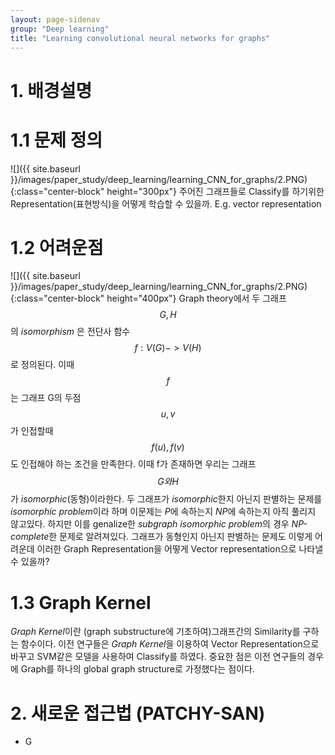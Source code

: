 ```yaml
---
layout: page-sidenav
group: "Deep learning"
title: "Learning convolutional neural networks for graphs"
---
```

# 1. 배경설명
# 1.1 문제 정의 
![]({{ site.baseurl }}/images/paper_study/deep_learning/learning_CNN_for_graphs/2.PNG){:class="center-block" height="300px"}
주어진 그래프들로 Classify를 하기위한 Representation(표현방식)을 어떻게 학습할 수 있을까. E.g. vector representation
# 1.2 어려운점
![]({{ site.baseurl }}/images/paper_study/deep_learning/learning_CNN_for_graphs/2.PNG){:class="center-block" height="400px"}
Graph theory에서 두 그래프 $$G, H$$ 의 *isomorphism* 은 전단사 함수 $$f:V(G) -> V(H)$$로 정의된다. 이때 $$f$$는 그래프 G의 두점 $$u,v$$가 인접할때 $$f(u),f(v)$$ 도 인접해야 하는 조건을 만족한다. 이때 f가 존재하면 우리는 그래프 $$G와 H$$가 *isomorphic*(동형)이라한다. 두 그래프가 *isomorphic*한지 아닌지 판별하는 문제를 *isomorphic problem*이라 하며 이문제는 *P*에 속하는지 *NP*에 속하는지 아직 풀리지 않고있다. 하지만 이를 genalize한 *subgraph isomorphic problem*의 경우 *NP-complete*한 문제로 알려져있다. 그래프가 동형인지 아닌지 판별하는 문제도 이렇게 어려운데 이러한 Graph Representation을 어떻게 Vector representation으로 나타낼 수 있을까?
# 1.3 Graph Kernel
*Graph Kernel*이란 (graph substructure에 기초하여)그래프간의 Similarity를 구하는 함수이다. 이전 연구들은 *Graph Kernel*을 이용하여 Vector Representation으로 바꾸고 SVM같은 모델을 사용하여 Classify를 하였다. 중요한 점은 이전 연구들의 경우에 Graph를 하나의 global graph structure로 가정했다는 점이다.

# 2. 새로운 접근법 (PATCHY-SAN)
- G
